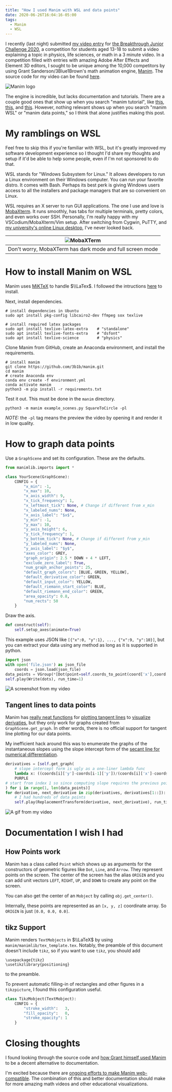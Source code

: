 ```yaml
---
title: "How I used Manim with WSL and data points"
date: 2020-06-26T16:04:16-05:00
tags: 
  - Manim
  - WSL
---
```


I recently (last night) submitted [my video entry](https://www.youtube.com/watch?v=ixGwH2oYzzA) for [the Breakthrough Junior Challenge 2020](https://breakthroughjuniorchallenge.org/), a competition for students aged 13-18 to submit a video explaining a topic in physics, life sciences, or math in a 3 minute video. In a competition filled with entries with amazing Adobe After Effects and Element 3D editors, I sought to be unique among the 10,000 competitors by using Grant Sanderson/3Blue1Brown's math animation engine, [Manim](https://github.com/3b1b/manim). The source code for my video can be found [here](https://github.com/nathanielbd/bjc2020).

![Manim logo](https://raw.githubusercontent.com/3b1b/manim/master/logo/cropped.png)

The engine is incredible, but lacks documentation and tutorials. There are a couple good ones that show up when you search "manim tutorial", like [this](https://github.com/Elteoremadebeethoven/AnimationsWithManim), [this](https://github.com/malhotra5/Manim-Tutorial), and [this](https://github.com/saturnman/manim_turorial). However, nothing relevant shows up when you search "manim WSL" or "manim data points," so I think that alone justifies making this post.

# My ramblings on WSL

Feel free to skip this if you're familiar with WSL, but it's greatly improved my software development experience so I thought I'd share my thoughts and setup if it'd be able to help some people, even if I'm not sponsored to do that.

WSL stands for "Windows Subsystem for Linux." It allows developers to run a Linux environment on their Windows computer. You can run your favorite distro. It comes with Bash. Perhaps its best perk is giving Windows users access to all the installers and package managers that are so convenient on Linux. 

WSL requires an X server to run GUI applications. The one I use and love is [MobaXterm](https://mobaxterm.mobatek.net/). It runs smoothly, has tabs for multiple terminals, pretty colors, and even works over SSH. Personally, I'm really happy with my VSCodium/MobaXterm/Vim setup. After switching from Cygwin, PuTTY, and [my university's online Linux desktop](https://vole.cse.umn.edu/), I've never looked back.

| ![MobaXTerm](https://blog.mobatek.net/img/screenshots/mobaxterm-local-terminal.png) |
|:--:|
| Don't worry, MobaXTerm has dark mode and full screen mode |

# How to install Manim on WSL

Manim uses [MiKTeX](https://miktex.org) to handle $\\LaTex$. I followed the intructions [here](https://miktex.org/howto/install-miktex-unx) to install.

Next, install dependencies.

```
# install dependencies in Ubuntu
sudo apt install pkg-config libcairo2-dev ffmpeg sox texlive

# install required latex packages
sudo apt install texlive-latex-extra    # "standalone"
sudo apt install texlive-fonts-extra    # "dsfont"
sudo apt install texlive-science        # "physics"
```

Clone Manim from GitHub, create an Anaconda environment, and install the requirements.

```
# install manim
git clone https://github.com/3b1b/manim.git
cd manim
# create Anaconda env
conda env create -f environment.yml
conda activate manim
python3 -m pip install -r requirements.txt
```

Test it out. This must be done in the `manim` directory.

```
python3 -m manim example_scenes.py SquareToCircle -pl
```

*NOTE:* the `-pl` tag means the preview the video by opening it and render it in low quality.

# How to graph data points

Use a `GraphScene` and set its configuration. These are the defaults.

```python
from manimlib.imports import *

class YourScene(GraphScene):
	CONFIG = {
	    "x_min": -1,
	    "x_max": 10,
	    "x_axis_width": 9,
	    "x_tick_frequency": 1,
	    "x_leftmost_tick": None, # Change if different from x_min
	    "x_labeled_nums": None,
	    "x_axis_label": "$x$",
	    "y_min": -1,
	    "y_max": 10,
	    "y_axis_height": 6,
	    "y_tick_frequency": 1,
	    "y_bottom_tick": None, # Change if different from y_min
	    "y_labeled_nums": None,
	    "y_axis_label": "$y$",
	    "axes_color": GREY,
	    "graph_origin": 2.5 * DOWN + 4 * LEFT,
	    "exclude_zero_label": True,
	    "num_graph_anchor_points": 25,
	    "default_graph_colors": [BLUE, GREEN, YELLOW],
	    "default_derivative_color": GREEN,
	    "default_input_color": YELLOW,
	    "default_riemann_start_color": BLUE,
	    "default_riemann_end_color": GREEN,
	    "area_opacity": 0.8,
	    "num_rects": 50
	}
```

Draw the axis.

```python
def construct(self):
	self.setup_axes(animate=True)
```

This example uses JSON like `[{"x":0, "y":1}, ..., {"x":9, "y":10}]`, but you can extract your data using any method as long as it is supported in python.

```python
import json
with open('file.json') as json_file
	coords = json.load(json_file)
data_points = VGroup(*[Dot(point=self.coords_to_point(coord['x'],coord['y'), radius=0.3) for coord in coords])
self.play(Write(dots), run_time=1)
```

![A screenshot from my video](/graph.png)

## Tangent lines to data points

Manim has [really neat functions](https://github.com/3b1b/manim/blob/a529a59abf1f6af02e664dbad1c8474f3a25a61e/manimlib/scene/graph_scene.py#L715) for [plotting tangent lines](https://github.com/3b1b/manim/blob/a529a59abf1f6af02e664dbad1c8474f3a25a61e/manimlib/scene/graph_scene.py#L988) to [visualize derivaties](https://github.com/3b1b/manim/blob/839fb4ff582103bd717b9d7937c926ef0390fb01/from_3b1b/old/eoc/chapter9.py#L1080), but they only work for graphs created from `GraphScene.get_graph`. In other words, there is no official support for tangent line plotting for our data points.

My inefficient hack around this was to enumerate the graphs of the instantaneous slopes using the slope intercept form of the [secant line for numerical differentiation](https://en.wikipedia.org/wiki/Numerical_differentiation#Finite_differences).

```python
derivatives = [self.get_graph(
	# slope intercept form is ugly as a one-liner lambda func
	lambda x: ((coords[i]['y']-coords[i-1]['y'])/(coords[i]['x']-coords[i-1]['x']))*x+(coords[i-1]['y']-coords[i-1]['x']*((coords[i]['y']-coords[i-1]['y'])/(coords[i]['x']-coords[i-1]['x']))),
	PURPLE
# start from index 1 so since computing slope requires the previous point
) for i in range(1, len(data_points)]
for derivative, next_derivative in zip(derivatives, derivatives[1::]):
	# I had hundreds of data points
	self.play(ReplacementTransform(derivative, next_derivative), run_time=0.0002)
```

![A gif from my video](/tangent.gif)

# Documentation I wish I had

## How Points work

Manim has a class called `Point` which shows up as arguments for the constructors of geometric figures like `Dot`, `Line`, and `Arrow`. They represent points on the screen. The center of the screen has the alias `ORIGIN` and you can add unit vectors `LEFT`, `RIGHT`, `UP`, and `DOWN` to create any point on the screen. 

You can also get the center of an `Mobject` by calling `obj.get_center()`. 

Internally, these points are represented as an `[x, y, z]` coordinate array. So `ORIGIN` is just `[0.0, 0.0, 0.0]`.

## tikz Support

Manim renders `TextMobjects` in $\\LaTeX$ by using `manim/manimlib/tex_template.tex`. Notably, the preamble of this document doesn't include `tikz`, so if you want to use `tikz`, you should add

```
\usepackage{tikz}
\usetikzlibrary{positioning}
```

to the preamble. 

To prevent automatic filling-in of rectangles and other figures in a `tikzpicture`, I found this configuration useful.

```python
class TikzMobject(TextMobject):
	CONFIG = {
		"stroke_width":	  3,
		"fill_opacity":	  0,
		"stroke_opacity": 1
	}
```

# Closing thoughts

I found looking through the source code and [how Grant himself used Manim](https://github.com/3b1b/manim/tree/a529a59abf1f6af02e664dbad1c8474f3a25a61e/from_3b1b) to be a decent alternative to documentation. 

I'm excited because there are [ongoing efforts to make Manim web-compatible](https://github.com/eulertour/eulerv2). The combination of this and better documentation should make for more amazing math videos and other educational visualizations.
